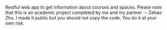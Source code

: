Restful web app to get information about courses and spaces.
Please note that this is an academic project completed by me and my partner -- Zehao Zhu.
I made it public but you should not copy the code. You do it at your own risk.


